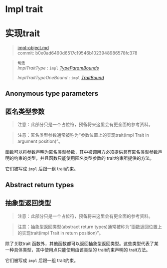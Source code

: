 # Impl trait
# 实现trait

>[impl-object.md](https://github.com/rust-lang/reference/blob/master/src/types/impl-object.md)\
>commit: b0e0ad6490d6517c19546b1023948986578fc378

> **<sup>句法</sup>**\
> _ImplTraitType_ : `impl` [_TypeParamBounds_]
>
> _ImplTraitTypeOneBound_ : `impl` [_TraitBound_]

## Anonymous type parameters
## 匿名类型参数

> 注意：此部分只是一个占位符，预备将来这里会有更全面的参考资料。

> 注意：匿名类型参数通常被称为“参数位置上的实现trait(impl Trait in argument position)”。

函数可以将参数声明为匿名类型参数，其中被调用方必须提供具有匿名类型参数声明的约束的类型，并且函数只能使用匿名类型参数的 trait约束所提供的方法。

它们被写成 `impl` 后跟一组 trait约束。

## Abstract return types
## 抽象型返回类型

> 注意：此部分只是一个占位符，预备将来这里会有更全面的参考资料。

> 注意：抽象型返回类型(abstract return types)通常被称为“函数返回位置上的实现trait(impl Trait in return position)”。

除了关联trait 函数外，其他函数都可以返回抽象型返回类型。这些类型代表了某一种具体类型，其中使用点只能使用由该类型的 trait约束声明的 trait方法。

它们被写成 `impl` 后跟一组 trait约束。

[_TraitBound_]: ../trait-bounds.md
[_TypeParamBounds_]: ../trait-bounds.md

